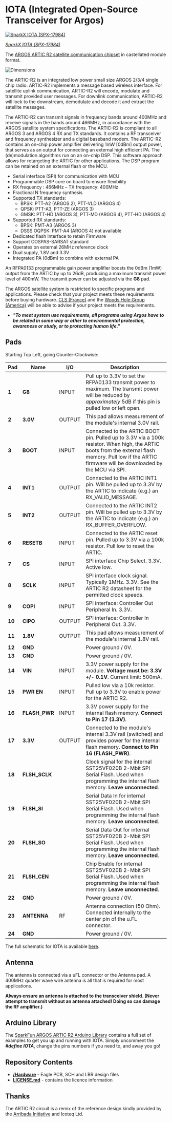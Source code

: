 # IOTA (Integrated Open-Source Transceiver for Argos)

[![SparkX IOTA (SPX-17984)](https://cdn.sparkfun.com/assets/parts/1/7/1/5/8/17984-SparkFun_IOTA_-_Satellite_Communication_Module__ARTIC_R2_-01.jpg)](https://www.sparkfun.com/products/17984)

[*SparkX IOTA (SPX-17984)*](https://www.sparkfun.com/products/17984)

The [ARGOS ARTIC R2 satellite communication chipset](https://www.cls-telemetry.com/argos-solutions/argos-products/modems/artic-chipset/#1534863095666-398318f3-c367) in castellated module format.

![Dimensions](./img/Dimensions.png)

The ARTIC-R2 is an integrated low power small size ARGOS 2/3/4 single chip radio. ARTIC-R2 implements a message based wireless interface. For satellite uplink communication, ARTIC-R2 will encode, modulate and transmit provided user messages. For downlink communication, ARTIC-R2 will lock to the downstream, demodulate and decode it and extract the satellite messages.

The ARTIC-R2 can transmit signals in frequency bands around 400MHz and receive signals in the bands around 466MHz, in accordance with the ARGOS satellite system specifications. The ARTIC-R2 is compliant to all ARGOS 3 and ARGOS 4 RX and TX standards. It contains a RF transceiver and frequency synthesizer and a digital baseband modem. The ARTIC-R2 contains an on-chip power amplifier delivering 1mW [0dBm] output power, that serves as an output for connecting an external high efficient PA. The (de)modulation algorithms run on an on-chip DSP. This software approach allows for retargeting the ARTIC for other applications. The DSP program can be retained on an external flash or the MCU.

- Serial interface (SPI) for communication with MCU
- Programmable DSP core on board to ensure flexibility
- RX frequency : 466MHz – TX frequency: 400MHz
- Fractional N frequency synthesis
- Supported TX standards:
  - BPSK: PTT-A2 (ARGOS 2), PTT-VLD (ARGOS 4)
  - QPSK: PTT-A3, PTT-ZE (ARGOS 3)
  - GMSK: PTT-HD (ARGOS 3), PTT-MD (ARGOS 4), PTT-HD (ARGOS 4)
- Supported RX standards:
  - BPSK: PMT-A3 (ARGOS 3)
  - DSSS OQPSK: PMT-A4 (ARGOS 4) not available
- Dedicated flash Interface to retain Firmware
- Support COSPAS-SARSAT standard
- Operates on external 26MHz reference clock
- Dual supply, 1.8V and 3.3V
- Integrated PA (0dBm) to combine with external PA

An RFPA0133 programmable gain power amplifier boosts the 0dBm (1mW) output from the ARTIC by up to 26dB, producing a maximum transmit power level of 400mW. The transmit power can be adjusted via the **G8** pad.

The ARGOS satellite system is restricted to specific programs and applications. Please check that your project meets these requirements before buying hardware. [CLS (France)](https://www.cls-telemetry.com/argos-solutions/) and the [Woods Hole Group (America)](https://www.clsamerica.com/science-with-argos) will be able to advise if your project meets the requirements.
- _**"To meet system use requirements, all programs using Argos have to be related in some way or other to environmental protection, awareness or study, or to protecting human life."**_

## Pads

Starting Top Left, going Counter-Clockwise:

| Pad | Name | I/O | Description |
|---|---|---|---|
| **1** | **G8** | INPUT | Pull up to 3.3V to set the RFPA0133 transmit power to maximum. The transmit power will be reduced by _approximately_ 5dB if this pin is pulled low or left open. |
| **2** | **3.0V** | OUTPUT | This pad allows measurement of the module's internal 3.0V rail. |
| **3** | **BOOT** | INPUT | Connected to the ARTIC BOOT pin. Pulled up to 3.3V via a 100k resistor. When high, the ARTIC boots from the external flash memory. Pull low if the ARTIC firmware will be downloaded by the MCU via SPI. |
| **4** | **INT1** | OUTPUT | Connected to the ARTIC INT1 pin. Will be pulled up to 3.3V by the ARTIC to indicate (e.g.) an RX_VALID_MESSAGE. |
| **5** | **INT2** | OUTPUT | Connected to the ARTIC INT2 pin. Will be pulled up to 3.3V by the ARTIC to indicate (e.g.) an RX_BUFFER_OVERFLOW. |
| **6** | **RESETB** | INPUT | Connected to the ARTIC reset pin. Pulled up to 3.3V via a 100k resistor. Pull low to reset the ARTIC. |
| **7** | **CS** | INPUT | SPI interface Chip Select. 3.3V. Active low. |
| **8** | **SCLK** | INPUT | SPI interface clock signal. Typically 1MHz. 3.3V. See the ARTIC R2 datasheet for the permitted clock speeds. |
| **9** | **COPI** | INPUT | SPI interface: Controller Out Peripheral In. 3.3V. |
| **10** | **CIPO** | OUTPUT | SPI interface: Controller In Peripheral Out. 3.3V. |
| **11** | **1.8V** | OUTPUT | This pad allows measurement of the module's internal 1.8V rail. |
| **12** | **GND** | | Power ground / 0V. |
| **13** | **GND** | | Power ground / 0V. |
| **14** | **VIN** | INPUT | 3.3V power supply for the module. **Voltage must be: 3.3V +/- 0.1V**. Current limit: 500mA. |
| **15** | **PWR EN** | INPUT | Pulled low via a 10k resistor. Pull up to 3.3V to enable power for the ARTIC R2. |
| **16** | **FLASH_PWR** | INPUT | 3.3V power supply for the internal flash memory. **Connect to Pin 17 (3.3V)**. |
| **17** | **3.3V** | OUTPUT | Connected to the module's internal 3.3V rail (switched) and provides power for the internal flash memory. **Connect to Pin 16 (FLASH_PWR)**. |
| **18** | **FLSH_SCLK** | | Clock signal for the internal SST25VF020B 2-Mbit SPI Serial Flash. Used when programming the internal flash memory. **Leave unconnected**. |
| **19** | **FLSH_SI** | | Serial Data In for internal SST25VF020B 2-Mbit SPI Serial Flash. Used when programming the internal flash memory. **Leave unconnected**. |
| **20** | **FLSH_SO** | | Serial Data Out for internal SST25VF020B 2-Mbit SPI Serial Flash. Used when programming the internal flash memory. **Leave unconnected**. |
| **21** | **FLSH_CEN** | | Chip Enable for internal SST25VF020B 2-Mbit SPI Serial Flash. Used when programming the internal flash memory. **Leave unconnected**. |
| **22** | **GND** | | Power ground / 0V. |
| **23** | **ANTENNA** | RF | Antenna connection (50 Ohm). Connected internally to the center pin of the u.FL connector. |
| **24** | **GND** | | Power ground / 0V. |

The full schematic for IOTA is available [here](./Hardware/Schematic.pdf).

## Antenna

The antenna is connected via a uFL connector or the Antenna pad. A 400MHz quarter wave wire antenna is all that is required for most applications.

**Always ensure an antenna is attached to the transceiver shield. (Never attempt to transmit without an antenna attached! Doing so can damage the RF amplifier.)**

## Arduino Library

The [SparkFun ARGOS ARTIC R2 Arduino Library](https://github.com/sparkfun/SparkFun_ARGOS_ARTIC_R2_Arduino_Library) contains a full set of examples
to get you up and running with IOTA. Simply uncomment the _**#define IOTA**_, change the pins numbers if you need to, and away you go!

## Repository Contents

- [**/Hardware**](./Hardware) - Eagle PCB, SCH and LBR design files
- [**LICENSE.md**](./LICENSE.md) - contains the licence information

## Thanks

The ARTIC R2 circuit is a remix of the reference design kindly provided by the [Arribada Initiative](https://arribada.org/) and Icoteq Ltd.
